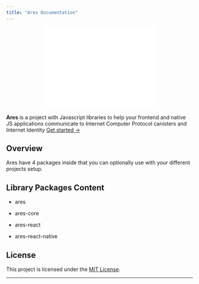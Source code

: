 ```yaml
---
title: "Ares Documentation"
---
```


<p align="center">
   <img src="https://raw.githubusercontent.com/bundlydev/ares/main/public/logo-ares.svg" style="width: 300px; margin: 0 auto;" >
</p>

**Ares** is a project with Javascript libraries to help your frontend and native JS applications communicate to Internet Computer Protocol canisters and Internet Identity [Get started →](/getting-started)

## Overview

Ares have 4 packages inside that you can optionally use with your different projects setup.

## Library Packages Content

- ares

- ares-core

- ares-react

- ares-react-native

## License

This project is licensed under the [MIT License](LICENSE).

---
